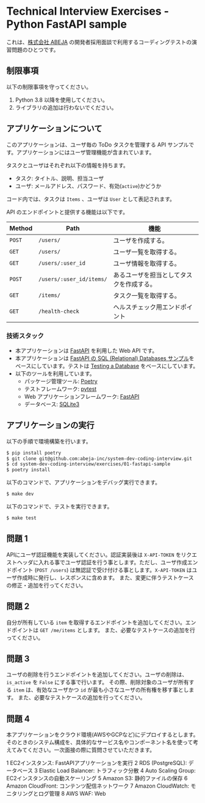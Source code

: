 # Technical Interview Exercises - Python FastAPI sample

これは、[株式会社 ABEJA](https://abejainc.com/ja/) の開発者採用面談で利用するコーディングテストの演習問題のひとつです。

## 制限事項

以下の制限事項を守ってください。

1. Python 3.8 以降を使用してください。
2. ライブラリの追加は行わないでください。

## アプリケーションについて

このアプリケーションは、ユーザ毎の ToDo タスクを管理する API サンプルです。アプリケーションにはユーザ管理機能が含まれています。

タスクとユーザはそれぞれ以下の情報を持ちます。
- タスク: タイトル、説明、担当ユーザ
- ユーザ: メールアドレス、パスワード、有効(`active`)かどうか

コード内では、タスクは `Items` 、ユーザは `User` として表記されます。

API のエンドポイントと提供する機能は以下です。

| Method | Path                     | 機能                             |
|--------|--------------------------|----------------------------------|
| `POST` | `/users/`                | ユーザを作成する。                  |
| `GET`  | `/users/`                | ユーザ一覧を取得する。               |
| `GET`  | `/users/:user_id`        | ユーザ情報を取得する。               |
| `POST` | `/users/:user_id/items/` | あるユーザを担当としてタスクを作成する。|
| `GET`  | `/items/`                | タスク一覧を取得する。               |
| `GET`  | `/health-check`          | ヘルスチェック用エンドポイント        |


### 技術スタック
- 本アプリケーションは [FastAPI](https://fastapi.tiangolo.com/) を利用した Web API です。
- 本アプリケーションは [FastAPI の SQL (Relational) Databases サンプル](https://fastapi.tiangolo.com/tutorial/sql-databases/)をベースにしています。テストは [Testing a Database](https://fastapi.tiangolo.com/advanced/testing-database/) をベースにしています。
- 以下のツールを利用しています。
  - パッケージ管理ツール: [Poetry](https://python-poetry.org/)
  - テストフレームワーク: [pytest](https://docs.pytest.org/)
  - Web アプリケーションフレームワーク: [FastAPI](https://fastapi.tiangolo.com/)
  - データベース: [SQLite3](https://www.sqlite.org/index.html)

## アプリケーションの実行

以下の手順で環境構築を行います。

```bash
$ pip install poetry
$ git clone git@github.com:abeja-inc/system-dev-coding-interview.git
$ cd system-dev-coding-interview/exercises/01-fastapi-sample
$ poetry install
```

以下のコマンドで、アプリケーションをデバッグ実行できます。
```bash
$ make dev
```

以下のコマンドで、テストを実行できます。
```bash
$ make test
```

## 問題 1
APIにユーザ認証機能を実装してください。認証実装後は `X-API-TOKEN` をリクエストヘッダに入れる事でユーザ認証を行う事とします。ただし、ユーザ作成エンドポイント (`POST /users`) は無認証で受け付ける事とします。`X-API-TOKEN` はユーザ作成時に発行し、レスポンスに含めます。
また、変更に伴うテストケースの修正・追加を行ってください。

## 問題 2
自分が所有している `item` を取得するエンドポイントを追加してください。エンドポイントは `GET /me/items` とします。
また、必要なテストケースの追加を行ってください。

## 問題 3
ユーザの削除を行うエンドポイントを追加してください。ユーザの削除は、`is_active` を `False` にする事で行います。
その際、削除対象のユーザが所有する `item` は、有効なユーザかつ `id` が最も小さなユーザの所有権を移す事とします。
また、必要なテストケースの追加を行ってください。

## 問題 4
本アプリケーションをクラウド環境(AWSやGCPなど)にデプロイするとします。そのときのシステム構成を、具体的なサービス名やコンポーネント名を使って考えてみてください。一次面接の際に質問させていただきます。



1 EC2インスタンス: FastAPIアプリケーションを実行
2 RDS (PostgreSQL): データベース
3 Elastic Load Balancer: トラフィック分散
4 Auto Scaling Group: EC2インスタンスの自動スケーリング
5 Amazon S3: 静的ファイルの保存
6 Amazon CloudFront: コンテンツ配信ネットワーク
7 Amazon CloudWatch: モニタリングとログ管理
8 AWS WAF: Web
